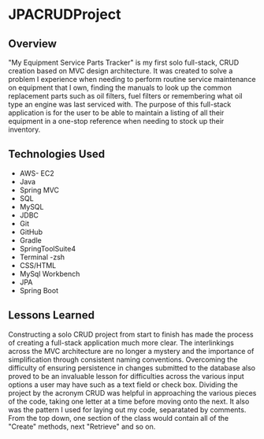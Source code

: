 # JPACRUDProject

## Overview
"My Equipment Service Parts Tracker" is my first solo full-stack, CRUD creation based on MVC design architecture. It was created to solve a problem I experience when needing to perform routine service maintenance on equipment that I own, finding the manuals to look up the common replacement parts such as oil filters, fuel filters or remembering what oil type an engine was last serviced with. The purpose of this full-stack application is for the user to be able to maintain a listing of all their equipment in a one-stop reference when needing to stock up their inventory.  

## Technologies Used
* AWS- EC2
* Java 
* Spring MVC
* SQL
* MySQL
* JDBC
* Git
* GitHub
* Gradle
* SpringToolSuite4
* Terminal -zsh
* CSS/HTML
* MySql Workbench
* JPA
* Spring Boot


## Lessons Learned

Constructing a solo CRUD project from start to finish has made the process of creating a full-stack application much more clear. The interlinkings across the MVC architecture are no longer a mystery and the importance of simplification through consistent naming conventions. Overcoming the difficulty of ensuring persistence in changes submitted to the database also proved to be an invaluable lesson for difficulties across the various input options a user may have such as a text field or check box. Dividing the project by the acronym CRUD was helpful in approaching the various pieces of the code, taking one letter at a time before moving onto the next. It also was the pattern I used for laying out my code, separatated by comments. From the top down, one section of the class would contain all of the "Create" methods, next "Retrieve" and so on.  

